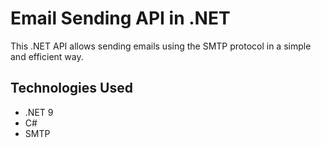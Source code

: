 # Email Sending API in .NET

This .NET API allows sending emails using the SMTP protocol in a simple and efficient way.

## Technologies Used

* .NET 9
* C#
* SMTP
